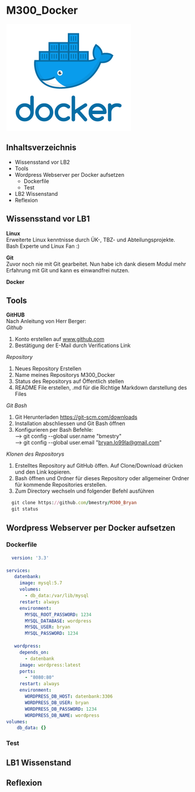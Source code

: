 # M300_Docker

![M300_Docker](pics/docker.png)  
## Inhaltsverzeichnis

* Wissensstand vor LB2
* Tools
* Wordpress Webserver per Docker aufsetzen 
  * Dockerfile
  * Test
* LB2 Wissenstand
* Reflexion

## Wissensstand vor LB1
**Linux** <br>
Erweiterte Linux kenntnisse durch ÜK-, TBZ- und Abteilungsprojekte. <br>
Bash Experte und Linux Fan :)

**Git** <br>
Zuvor noch nie mit Git gearbeitet.
Nun habe ich dank diesem Modul mehr Erfahrung mit Git und kann es einwandfrei nutzen.

**Docker** <br>


## Tools
**GitHUB** <br>
Nach Anleitung von Herr Berger:  
*Github*  <br>
  1. Konto erstellen auf www.github.com 
  2. Bestätigung der E-Mail durch Verifications Link

*Repository*<br>
  1. Neues Repository Erstellen
  2. Name meines Repositorys M300_Docker
  3. Status des Repositorys auf Öffentlich stellen
  4. README File erstellen, .md für die Richtige Markdown darstellung des Files

*Git Bash*<br>  
1. Git Herunterladen https://git-scm.com/downloads  
2. Installation abschliessen und Git Bash öffnen
3. Konfigurieren per Bash Befehle:  
 --> git config --global user.name "bmestry"  
 --> git config --global user.email "bryan.lo99la@gmail.com" 
 
*Klonen des Repositorys*<br>
1. Erstelltes Repository auf GitHub öffen. Auf Clone/Download drücken und den Link kopieren.
2. Bash öffnen und Ordner für dieses Repository oder allgemeiner Ordner für kommende Repositories erstellen.
3. Zum Directory wechseln und folgender Befehl ausführen
```ruby
  git clone https://github.com/bmestry/M300_Bryan
  git status
```

## Wordpress Webserver per Docker aufsetzen 
 
 
### Dockerfile

```yaml
  version: '3.3'

services:
   datenbank:
     image: mysql:5.7
     volumes:
       - db_data:/var/lib/mysql
     restart: always
     environment:
       MYSQL_ROOT_PASSWORD: 1234
       MYSQL_DATABASE: wordpress
       MYSQL_USER: bryan
       MYSQL_PASSWORD: 1234

   wordpress:
     depends_on:
       - datenbank
     image: wordpress:latest
     ports:
       - "8080:80"
     restart: always
     environment:
       WORDPRESS_DB_HOST: datenbank:3306
       WORDPRESS_DB_USER: bryan
       WORDPRESS_DB_PASSWORD: 1234
       WORDPRESS_DB_NAME: wordpress
volumes:
    db_data: {}
```


### Test



## LB1 Wissenstand

 
## Reflexion
 
 
 
